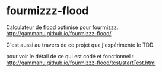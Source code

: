 fourmizzz-flood
===============

Calculateur de flood optimisé pour fourmizzz.
http://gammanu.github.io/fourmizzz-flood/

C'est aussi au travers de ce projet que j'expérimente le TDD.

pour voir le détail de ce qui est codé et fonctionnel :
http://gammanu.github.io/fourmizzz-flood/test/startTest.html
